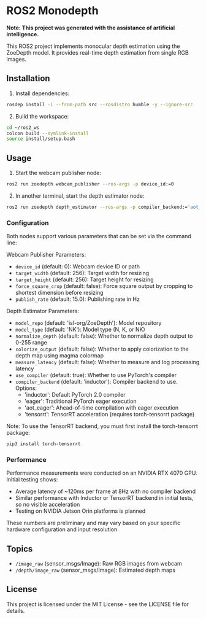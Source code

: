 # ROS2 Monodepth

**Note: This project was generated with the assistance of artificial intelligence.**

This ROS2 project implements monocular depth estimation using the ZoeDepth model. It provides real-time depth estimation from single RGB images.

## Installation

1. Install dependencies:
```bash
rosdep install -i --from-path src --rosdistro humble -y --ignore-src
```

2. Build the workspace:
```bash
cd ~/ros2_ws
colcon build --symlink-install
source install/setup.bash
```

## Usage

1. Start the webcam publisher node:
```bash
ros2 run zoedepth webcam_publisher --ros-args -p device_id:=0
```

2. In another terminal, start the depth estimator node:
```bash
ros2 run zoedepth depth_estimator --ros-args -p compiler_backend:='aot_eager'
```

### Configuration

Both nodes support various parameters that can be set via the command line:

Webcam Publisher Parameters:
- `device_id` (default: 0): Webcam device ID or path
- `target_width` (default: 256): Target width for resizing
- `target_height` (default: 256): Target height for resizing
- `force_square_crop` (default: false): Force square output by cropping to shortest dimension before resizing
- `publish_rate` (default: 15.0): Publishing rate in Hz

Depth Estimator Parameters:
- `model_repo` (default: 'isl-org/ZoeDepth'): Model repository
- `model_type` (default: 'NK'): Model type (N, K, or NK)
- `normalize_depth` (default: false): Whether to normalize depth output to 0-255 range
- `colorize_output` (default: false): Whether to apply colorization to the depth map using magma colormap
- `measure_latency` (default: false): Whether to measure and log processing latency
- `use_compiler` (default: true): Whether to use PyTorch's compiler
- `compiler_backend` (default: 'inductor'): Compiler backend to use. Options:
  - 'inductor': Default PyTorch 2.0 compiler
  - 'eager': Traditional PyTorch eager execution
  - 'aot_eager': Ahead-of-time compilation with eager execution
  - 'tensorrt': TensorRT acceleration (requires torch-tensorrt package)

Note: To use the TensorRT backend, you must first install the torch-tensorrt package:
```bash
pip3 install torch-tensorrt
```

### Performance

Performance measurements were conducted on an NVIDIA RTX 4070 GPU. Initial testing shows:
- Average latency of ~120ms per frame at 8Hz with no compiler backend
- Similar performance with Inductor or TensorRT backend in initial tests, so no visible acceleration
- Testing on NVIDIA Jetson Orin platforms is planned

These numbers are preliminary and may vary based on your specific hardware configuration and input resolution.

## Topics

- `/image_raw` (sensor_msgs/Image): Raw RGB images from webcam
- `/depth/image_raw` (sensor_msgs/Image): Estimated depth maps

## License

This project is licensed under the MIT License - see the LICENSE file for details.
